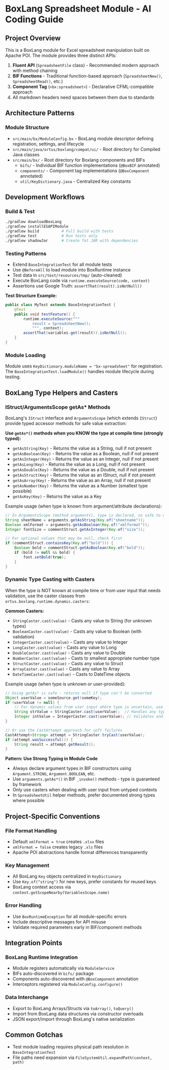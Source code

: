 # BoxLang Spreadsheet Module - AI Coding Guide

## Project Overview

This is a BoxLang module for Excel spreadsheet manipulation built on Apache POI. The module provides three distinct APIs:

1. **Fluent API** (`SpreadsheetFile` class) - Recommended modern approach with method chaining
2. **BIF Functions** - Traditional function-based approach (`SpreadsheetNew()`, `SpreadsheetRead()`, etc.)
3. **Component Tag** (`<bx:spreadsheet>`) - Declarative CFML-compatible approach
4. All markdown headers need spaces between them due to standards

## Architecture Patterns

### Module Structure

- `src/main/bx/ModuleConfig.bx` - BoxLang module descriptor defining registration, settings, and lifecycle
- `src/main/java/ortus/boxlang/compat/ui/` - Root directory for Compiled Java classes
- `src/main/bx/` - Root directory for Boxlang components and BIFs
  - `bifs/` - Individual BIF function implementations (`@BoxBIF` annotated)
  - `components/` - Component tag implementations (`@BoxComponent` annotated)
  - `util/KeyDictionary.java` - Centralized Key constants


## Development Workflows

### Build & Test

```bash
./gradlew downloadBoxLang
./gradlew installESAPIModule
./gradlew build          # Full build with tests
./gradlew test           # Run tests only
./gradlew shadowJar      # Create fat JAR with dependencies
```

### Testing Patterns

- Extend `BaseIntegrationTest` for all module tests
- Use `@BeforeAll` to load module into BoxRuntime instance
- Test data in `src/test/resources/tmp/` (auto-cleaned)
- Execute BoxLang code via `runtime.executeSource(code, context)`
- Assertions use Google Truth: `assertThat(result).isNotNull()`

**Test Structure Example:**

```java
public class MyTest extends BaseIntegrationTest {
    @Test
    public void testFeature() {
        runtime.executeSource("""
            result = SpreadsheetNew();
            """, context);
        assertThat(variables.get(result)).isNotNull();
    }
}
```

### Module Loading

Module uses `KeyDictionary.moduleName = "bx-spreadsheet"` for registration. The `BaseIntegrationTest.loadModule()` handles module lifecycle during testing.

## BoxLang Type Helpers and Casters

### IStruct/ArgumentsScope getAs* Methods

BoxLang's `IStruct` interface and `ArgumentsScope` (which extends `IStruct`) provide typed accessor methods for safe value extraction:

**Use `getAs*()` methods when you KNOW the type at compile time (strongly typed):**

- `getAsString(Key)` - Returns the value as a String, null if not present
- `getAsBoolean(Key)` - Returns the value as a Boolean, null if not present
- `getAsInteger(Key)` - Returns the value as an Integer, null if not present
- `getAsLong(Key)` - Returns the value as a Long, null if not present
- `getAsDouble(Key)` - Returns the value as a Double, null if not present
- `getAsStruct(Key)` - Returns the value as an IStruct, null if not present
- `getAsArray(Key)` - Returns the value as an Array, null if not present
- `getAsNumber(Key)` - Returns the value as a Number (smallest type possible)
- `getAsKey(Key)` - Returns the value as a Key

Example usage (when type is known from argument/attribute declarations):

```java
// In ArgumentsScope (method arguments), type is declared, so safe to use getAs*
String sheetName = arguments.getAsString(Key.of("sheetname"));
Boolean xmlFormat = arguments.getAsBoolean(Key.of("xmlformat"));
Integer fontSize = commentStruct.getAsInteger(Key.of("size"));

// For optional values that may be null, check first
if (commentStruct.containsKey(Key.of("bold"))) {
    Boolean bold = commentStruct.getAsBoolean(Key.of("bold"));
    if (bold != null && bold) {
        font.setBold(true);
    }
}
```

### Dynamic Type Casting with Casters

When the type is NOT known at compile time or from user input that needs validation, use the caster classes from `ortus.boxlang.runtime.dynamic.casters`:

**Common Casters:**

- `StringCaster.cast(value)` - Casts any value to String (for unknown types)
- `BooleanCaster.cast(value)` - Casts any value to Boolean (with validation)
- `IntegerCaster.cast(value)` - Casts any value to Integer
- `LongCaster.cast(value)` - Casts any value to Long
- `DoubleCaster.cast(value)` - Casts any value to Double
- `NumberCaster.cast(value)` - Casts to smallest appropriate number type
- `StructCaster.cast(value)` - Casts any value to Struct
- `ArrayCaster.cast(value)` - Casts any value to Array
- `DateTimeCaster.cast(value)` - Casts to DateTime objects

Example usage (when type is unknown or user-provided):

```java
// Using getAs* is safe - returns null if type can't be converted
Object userValue = someSource.get(someKey);
if (userValue != null) {
    // For dynamic values from user input where type is uncertain, use casters
    String strValue = StringCaster.cast(userValue);  // Handles any type
    Integer intValue = IntegerCaster.cast(userValue); // Validates and converts
}

// Or use the CastAttempt approach for soft failures
CastAttempt<String> attempt = StringCaster.tryCast(userValue);
if (attempt.wasSuccessful()) {
    String result = attempt.getResult();
}
```

**Pattern: Use Strong Typing in Module Code**

- Always declare argument types in BIF constructors using `Argument.STRING`, `Argument.BOOLEAN`, etc.
- Use `arguments.getAs*()` in BIF `_invoke()` methods - type is guaranteed by framework
- Only use casters when dealing with user input from untyped contexts
- In `SpreadsheetUtil` helper methods, prefer documented strong types where possible

## Project-Specific Conventions

### File Format Handling

- Default `xmlFormat = true` creates `.xlsx` files
- `xmlFormat = false` creates legacy `.xls` files
- Apache POI abstractions handle format differences transparently

### Key Management

- All BoxLang `Key` objects centralized in `KeyDictionary`
- Use `Key.of("string")` for new keys, prefer constants for reused keys
- BoxLang context access via `context.getScopeNearby(VariablesScope.name)`

### Error Handling

- Use `BoxRuntimeException` for all module-specific errors
- Include descriptive messages for API misuse
- Validate required parameters early in BIF/component methods

## Integration Points

### BoxLang Runtime Integration

- Module registers automatically via `ModuleService`
- BIFs auto-discovered in `bifs/` package
- Components auto-discovered with `@BoxComponent` annotation
- Interceptors registered via `ModuleConfig.configure()`

### Data Interchange

- Export to BoxLang Arrays/Structs via `toArray()`, `toQuery()`
- Import from BoxLang data structures via constructor overloads
- JSON export/import through BoxLang's native serialization

## Common Gotchas

- Test module loading requires physical path resolution in `BaseIntegrationTest`
- File paths need expansion via `FileSystemUtil.expandPath(context, path)`

